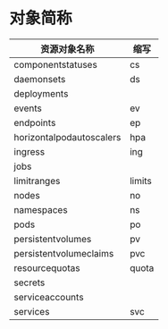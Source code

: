 # 对象简称


| 资源对象名称             | 缩写   |
|--------------------------|--------|
| componentstatuses        | cs     |
| daemonsets               | ds     |
| deployments              |        |
| events                   | ev     |
| endpoints                | ep     |
| horizontalpodautoscalers | hpa    |
| ingress                  | ing    |
| jobs                     |        |
| limitranges              | limits |
| nodes                    | no     |
| namespaces               | ns     |
| pods                     | po     |
| persistentvolumes        | pv     |
| persistentvolumeclaims   | pvc    |
| resourcequotas           | quota  |
| secrets                  |        |
| serviceaccounts          |        |
| services                 | svc    |

